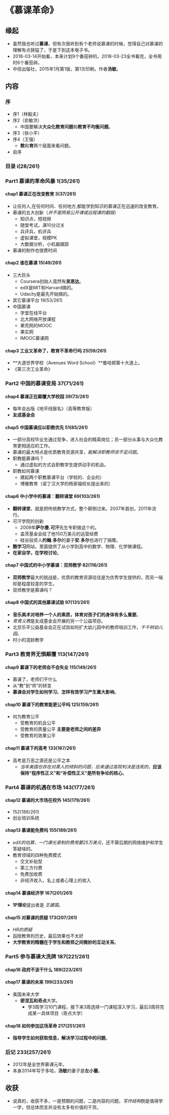 
# 《慕课革命》

## 缘起

+ 虽然我也听过**慕课**，但有次我听到有个老师说慕课的时候，觉得自己对慕课的理解有点狭隘了，于是下到这本电子书。
+ 2018-03-14开始看，本来计划9个番茄钟的，2018-03-23全书看完，全书用时6个番茄钟。
+ 中信出版社，2015年1月第1版，第1次印刷。作者**汤敏**。

## 内容

### 序

+ 序1（林毅夫）
+ 序2（俞敏洪）
  + 中国要解决**大众化教育问题**和**教育不均衡问题**。
+ 序3（徐小平）
+ 序4（王强）
  + **教**和**育**两个层面来看问题。
+ 自序

### 目录 i(28/261)

###  Part1 慕课的革命风暴  1(35/261)
#### chap1 慕课正在改变教育  3(37/261)
+ 让任何人,在任何时间、任何地方,都能学到知识的慕课正在迅速的改变教育。
+ 慕课的五大创新（*并不是网易公开课或远程课的翻版*）
    + 知识点，短视频
    + 随堂考试，满10分过关
    + 兵评兵，机评兵
    + 虚拟课堂，规模PK
    + 大数据分析，小机器跟踪
+ 慕课的制作也很费时间

####  chap2 谁在慕课 15(49/261)
+ 三大巨头
    + Coursera创始人竟然有**吴恩达**。
    + edX是MIT和Harvard搞的。
    + Udacity是最先开始搞的。
+ 其它慕课平台 19(53/261)
+ 中国慕课
    + 学堂在线平台
    + 北大网络开放课程
    + 果壳网的MOOC
    + 果实网
    + IMOOC慕课网

####  chap3 工业又革命了，教育不革命行吗  25(59/261)
+ **大道世界学校（Avenues Word School）**曼哈顿第十大道上。
+ 《第三次工业革命》

### Part2 中国的慕课变局 37(71/261)
####  chap4 慕课正在颠覆大学校园 39(73/261)
+ 每年会出版《地平线报名》（高等教育版）
+ **友成基金会**

####  chap5 中国慕课应以职教优先  51(85/261)
+ 一部分高校毕业生通过竞争，进入社会的精英岗位；另一部分从事与大众化教育更相适应的工作。
+ 慕课的最大特点是优质教育资源共享，*能解决职教师资不足问题*。
+ 职教能慕课吗？ 
    + 通过虚拟的方式会职教学生提供动手的机会。
+ 职教如何慕课  
    + 建起两个职教慕课平台（学校的、企业的）
    + 博雅教育（诺丁汉大学的杨家福校长提出来的）

####  chap6 中小学中的慕课：翻转课堂  69(103/261)
+ **翻转课堂**，就是把传统教学方式，整个颠倒过来。2007年首创，2011年流行。
+ 可汗学院的创新
    + 2009年**萨尔曼.可汗**先生专职做这个的。
    + 盖茨基金会给了他150万美元的运营经费
    + 硅谷投资人**约翰.多尔**的妻子**安.多尔**也进行了捐赠。
+ **酷学习**网站，里面提供了从小学到高中的数学、物理、化学微课程。
+ **在家自学，在学校讨论**。

####  chap7 中国式的中小学慕课：双师教学 82(116/261)
+ **双师教学**最大的挑战是，优质的教育资源往往是为优秀学生提供的，而另一端却是程度较差的学生。
+ 双师教学是慕课吗？

####  chap8 中国式的其他慕课试验  97(131/261)
+ **音乐美术对培养一个人的素质，体育对孩子们的身体有多么重要**。
+ *常青义教*是友成基金会开展的另一个公益项目。
+ 北京乐平公益基金会正在试验如何扩大幼儿园中的教师培训工作，*千千树幼儿园*。
+ 村小的混龄教学

###  Part3 教育界无惧颠覆 113(147/261)
####  chap9 慕课下的老师会不会失业  115(149/261)
+ 慕课了，老师们干什么
+ 从“教”到“师”的转变
+ **慕课会对学生如何学习、怎样有效学习产生重大影响**。

####  chap10 慕课下的教育能更公平吗  125(159/261)
+ 何为教育公平
    + 受教育的机会公平
    + 受教育的质量公平 **主要是老师之间的差异**
    + 受教育的效果公平

####  chap11 慕课下的高考 133(167/261)
+ 高考是万恶之源还是公平之本
    + *当年美国也存在对黑人的倾斜的问题，后来通过高院判决是违宪的*，**应该保持“程序性正义”和“补偿性正义”是所有争论的核心**。

###  Part4 慕课的机遇在市场  143(177/261)
####  chap12 慕课的大市场在校外 145(179/261)
+ 152(186/261)
+ 创业培训系统

####  chap13 慕课能免费吗  155(189/261)
+ *edX的估算，一门课光录制的费用要25万美元*，还不算后期的网络维护和学生答疑啥的。
+ 教育领域的四种免费模式
    + 交叉补贴型 
    + 第三方付费
    + 免费加收费
    + 非经济收入，名上或者心理上的收入

####  chap14 慕课经济学 167(201/261)
+ **1P理论**提出者是 *王建国*。

####  chap15 对慕课的质疑   173(207/261)
+ *HR的质疑*
+ 函授教育的历史，最后效果也不太好
+ **大学教育的精髓在于学生和教师之间微妙的互动关系**。

###  Part5 参与慕课大洗牌  187(221/261)
####  chap16 政府不该干什么  189(223/261)

#### chap17 慕课的未来  199(233/261)

+ 美国未来大学
  + **密涅瓦和奇点**大学。
    + 学3周学习10门课程，接下来3周选择一门课程深入学习，最后3周将完成某一具体项目（奇点大学）

#### chap18 如何参加这场革命 217(251/261)

+ **指导学生如何获取信息，解决学习过程中的问题**。

### 后记 233(257/261)

+ 2012年是全世界慕课元年。
+ 本身2014年写于多哈，**汤敏**的妻子是**左小蕾**。

## 收获

+ 说真的，收获不多，一是预期的问题，二是内容的问题。*写作结构*倒是值得学一学，但总体而言并没有太多有价值的干货。
